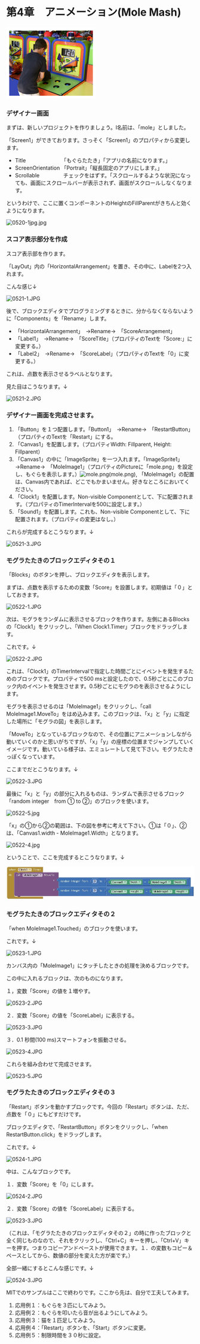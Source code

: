 # **第4章　アニメーション\(Mole Mash\)**

### ![](/assets/molemash.png)

### デザイナー画面

まずは、新しいプロジェクトを作りましょう。l名前は、「mole」としました。

「Screen1」ができております。さっそく「Screen1」のプロパティから変更します。

* Title 　　　　　　　「もぐらたたき」「アプリの名前になります。」
* ScreenOrientation   「Portrait」「縦長固定のアプリにします。」
* Scrollable 　　　　   チェックをはずす。「スクロールするような状況になっても、画面にスクロールバーが表示されず、画面がスクロールしなくなります。

というわけで、ここに置くコンポーネントのHeightのFillParentがきちんと効くようになります。

![](http://netandapri.up.n.seesaa.net/netandapri/mole_mash/0520-1jpg.jpg?d=a1 "0520-1jpg.jpg")

### スコア表示部分を作成

スコア表示部を作ります。

「LayOut」内の「HorizontalArrangement」を置き、その中に、Labelを2つ入れます。

こんな感じ↓

![](http://netandapri.up.n.seesaa.net/netandapri/mole_mash/0521-1.JPG?d=a1 "0521-1.JPG")

後で、ブロックエディタでプログラミングするときに、分からなくならないように「Components」を「Rename」します。

* 「HorizontalArrangement」　→Rename→　「ScoreArrangement」
* 「Label1」　→Rename→　「ScoreTitle」（プロパティのTextを「Score:」に変更する。）
* 「Label2」　→Rename→　「ScoreLabel」（プロパティのTextを「0」に変更する。）

これは、点数を表示させるラベルとなります。

見た目はこうなります。↓

![](http://netandapri.up.n.seesaa.net/netandapri/mole_mash/0521-2.JPG?d=a1 "0521-2.JPG")

### デザイナー画面を完成させます。

1. 「Button」を１つ配置します。「Button1」　→Rename→　「RestartButton」（プロパティのTextを「Restart」にする。
2. 「Canvas1」を配置します。（プロパティWidth:  Fillparent, Height: Fillparent）
3. 「Canvas1」の中に「ImageSprite」を一つ入れます。「ImageSprite1」　→Rename→　「MoleImage1」（プロパティのPictureに「mole.png」を設定し、もぐらを表示します。）![](http://netandapri.up.n.seesaa.net/netandapri/mole_mash/mole.png?d=a0 "mole.png")\(mole.png\), 「MoleImage1」の配置は、Canvas内であれば、どこでもかまいません。好きなところにおいてください。
4. 「Clock1」を配置します。Non-visible Componentとして、下に配置されます。（プロパティのTimerIntervalを500に設定します。）
5. 「Sound1」を配置します。これも、Non-visible Componentとして、下に配置されます。（プロパティの変更はなし。） 

これらが完成するとこうなります。↓

![](http://netandapri.up.n.seesaa.net/netandapri/mole_mash/0521-3.JPG?d=a0 "0521-3.JPG")

### モグラたたきのブロックエディタその１

「Blocks」のボタンを押し、ブロックエディタを表示します。

まずは、点数を表示するための変数「Score」を設置します。初期値は「０」としておきます。

![](http://netandapri.up.n.seesaa.net/netandapri/mole_mash/0522-1.JPG?d=a0 "0522-1.JPG")

次は、モグラをランダムに表示させるブロックを作ります。左側にあるBlocksの「Clock1」をクリックし、「When Clock1.Timer」ブロックをドラッグします。

これです。↓

![](http://netandapri.up.n.seesaa.net/netandapri/mole_mash/0522-2.JPG?d=a0 "0522-2.JPG")

これは、「Clock1」のTimerIntervalで指定した時間ごとにイベントを発生するためのブロックです。プロパティで500 msと設定したので、0.5秒ごとにこのブロック内のイベントを発生させます。0.5秒ごとにモグラのを表示させるようにします。

モグラを表示させるのは「MoleImage1」をクリックし、「call MoleImage1.MoveTo」をはめ込みます。このブロックは、「x」と「y」に指定した場所に「モグラの図」を表示します。

「MoveTo」となっているブロックなので、その位置にアニメーションしながら動いていくのかと思いがちですが、「x」「y」の座標の位置までジャンプしていくイメージです。動いている様子は、エミュレートして見て下さい。モグラたたきっぽくなっています。

ここまでだとこうなります。↓

![](http://netandapri.up.n.seesaa.net/netandapri/mole_mash/0522-3.JPG?d=a1 "0522-3.JPG")

最後に「x」と「y」の部分に入れるものは、ランダムで表示させるブロック「random integer　from ① to ②」のブロックを使います。

![](http://netandapri.up.n.seesaa.net/netandapri/mole_mash/0522-5.jpg?d=a0 "0522-5.jpg")

「x」の①から②の範囲は、下の図を参考に考えて下さい。①は「０」、②は、「Canvas1.width - MoleImage1.Width」となります。

![](http://netandapri.up.n.seesaa.net/netandapri/mole_mash/0522-4.jpg?d=a0 "0522-4.jpg")

ということで、ここを完成するとこうなります。↓

![](/assets/import.png)

### モグラたたきのブロックエディタその２

「when MoleImage1.Touched」のブロックを使います。

これです。↓

![](http://netandapri.up.n.seesaa.net/netandapri/mole_mash/0523-1.JPG?d=a0 "0523-1.JPG")

カンバス内の「MoleImage1」にタッチしたときの処理を決めるブロックです。

この中に入れるブロックは、次のものになります。

１，変数「Score」の値を１増やす。

![](http://netandapri.up.n.seesaa.net/netandapri/mole_mash/0523-2.JPG?d=a1 "0523-2.JPG")

２．変数「Score」の値を「ScoreLabel」に表示する。

![](http://netandapri.up.n.seesaa.net/netandapri/mole_mash/0523-3.JPG?d=a1 "0523-3.JPG")

３．0.1 秒間\(100 ms\)スマートフォンを振動させる。

![](http://netandapri.up.n.seesaa.net/netandapri/mole_mash/0523-4.JPG?d=a1 "0523-4.JPG")

これらを組み合わせて完成させます。

![](http://netandapri.up.n.seesaa.net/netandapri/mole_mash/0523-5.JPG?d=a2 "0523-5.JPG")

### モグラたたきのブロックエディタその３

「Restart」ボタンを動かすブロックです。今回の「Restart」ボタンは、ただ、点数を「０」にもどすだけです。

ブロックエディタで、「RestartButton」ボタンをクリックし、「when RestartButton.click」をドラッグします。

これです。↓

![](http://netandapri.up.n.seesaa.net/netandapri/mole_mash/0524-1.JPG?d=a1 "0524-1.JPG")

中は、こんなブロックです。

１．変数「Score」を「0」にします。

![](http://netandapri.up.n.seesaa.net/netandapri/mole_mash/0524-2.JPG?d=a1 "0524-2.JPG")

２．変数「Score」の値を「ScoreLabel」に表示する。

![](http://netandapri.up.n.seesaa.net/netandapri/mole_mash/0523-3.JPG?d=a1 "0523-3.JPG")

（これは、「モグラたたきのブロックエディタその２」の時に作ったブロックと全く同じものなので、それをクリックし、「Ctrl+C」キーを押し、「Ctrl+V」キーを押す。つまりコピーアンドペーストが使用できます。１．の変数もコピー＆ペースとしてから、数値の部分を変えた方が楽です。）

全部一緒にするとこんな感じです。↓

![](http://netandapri.up.n.seesaa.net/netandapri/mole_mash/0524-3.JPG?d=a0 "0524-3.JPG")

MITでのサンプルはここで終わりです。ここから先は、自分で工夫してみます。

1. 応用例１：もぐらを３匹にしてみよう。
2. 応用例２：もぐらを叩いたら音が出るようにしてみよう。
3. 応用例３：猫を１匹足してみよう。
4. 応用例４：「Restart」ボタンを、「Start」ボタンに変更。
5. 応用例５：制限時間を３０秒に設定。



